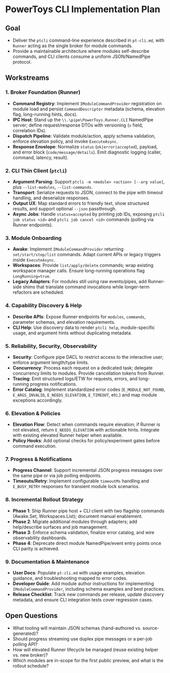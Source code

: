 # PowerToys CLI Implementation Plan

## Goal
- Deliver the `ptcli` command-line experience described in `pt-cli.md`, with `Runner` acting as the single broker for module commands.
- Provide a maintainable architecture where modules self-describe commands, and CLI clients consume a uniform JSON/NamedPipe protocol.

## Workstreams

### 1. Broker Foundation (Runner)
- **Command Registry**: Implement `IModuleCommandProvider` registration on module load and persist `CommandDescriptor` metadata (schema, elevation flag, long-running hints, docs).
- **IPC Host**: Stand up the `\\.\pipe\PowerToys.Runner.CLI` NamedPipe server; define request/response DTOs with versioning (`v` field, correlation IDs).
- **Dispatch Pipeline**: Validate module/action, apply schema validation, enforce elevation policy, and invoke `ExecuteAsync`.
- **Response Envelope**: Normalize `status` (`ok|error|accepted`), payload, and error block (`code/message/details`). Emit diagnostic logging (caller, command, latency, result).

### 2. CLI Thin Client (`ptcli`)
- **Argument Parsing**: Support `ptcli -m <module> <action> [--arg value]`, plus `--list-modules`, `--list-commands`.
- **Transport**: Serialize requests to JSON, connect to the pipe with timeout handling, and deserialize responses.
- **Output UX**: Map standard errors to friendly text, show structured results, and support optional `--json` passthrough.
- **Async Jobs**: Handle `status=accepted` by printing job IDs, exposing `ptcli job status <id>` and `ptcli job cancel <id>` commands (polling via Runner endpoints).

### 3. Module Onboarding
- **Awake**: Implement `IModuleCommandProvider` returning `set/start/stop/list` commands. Adapt current APIs or legacy triggers inside `ExecuteAsync`.
- **Workspaces**: Provide `list/apply/delete` commands; wrap existing workspace manager calls. Ensure long-running operations flag `LongRunning=true`.
- **Legacy Adapters**: For modules still using raw events/pipes, add Runner-side shims that translate command invocations while longer-term refactors are scheduled.

### 4. Capability Discovery & Help
- **Describe APIs**: Expose Runner endpoints for `modules`, `commands`, parameter schemas, and elevation requirements.
- **CLI Help**: Use discovery data to render `ptcli help`, module-specific usage, and argument hints without duplicating metadata.

### 5. Reliability, Security, Observability
- **Security**: Configure pipe DACL to restrict access to the interactive user; enforce argument length/type limits.
- **Concurrency**: Process each request on a dedicated task; delegate concurrency limits to modules. Provide cancellation tokens from Runner.
- **Tracing**: Emit structured logs/ETW for requests, errors, and long-running progress notifications.
- **Error Catalog**: Implement standardized error codes (`E_MODULE_NOT_FOUND`, `E_ARGS_INVALID`, `E_NEEDS_ELEVATION`, `E_TIMEOUT`, etc.) and map module exceptions accordingly.

### 6. Elevation & Policies
- **Elevation Flow**: Detect when commands require elevation; if Runner is not elevated, return `E_NEEDS_ELEVATION` with actionable hints. Integrate with existing elevated Runner helper when available.
- **Policy Hooks**: Add optional checks for policy/experiment gates before command execution.

### 7. Progress & Notifications
- **Progress Channel**: Support incremental JSON progress messages over the same pipe or via job polling endpoints.
- **Timeouts/Retry**: Implement configurable `timeoutMs` handling and `E_BUSY_RETRY` responses for transient module lock scenarios.

### 8. Incremental Rollout Strategy
- **Phase 1**: Ship Runner pipe host + CLI client with two flagship commands (Awake.Set, Workspaces.List); document manual enablement.
- **Phase 2**: Migrate additional modules through adapters; add help/describe surfaces and job management.
- **Phase 3**: Enforce schema validation, finalize error catalog, and wire observability dashboards.
- **Phase 4**: Deprecate direct module NamedPipe/event entry points once CLI parity is achieved.

### 9. Documentation & Maintenance
- **User Docs**: Populate `pt-cli.md` with usage examples, elevation guidance, and troubleshooting mapped to error codes.
- **Developer Guide**: Add module author instructions for implementing `IModuleCommandProvider`, including schema examples and best practices.
- **Release Checklist**: Track new commands per release, update discovery metadata, and ensure CLI integration tests cover regression cases.

## Open Questions
- What tooling will maintain JSON schemas (hand-authored vs. source-generated)?
- Should progress streaming use duplex pipe messages or a per-job polling API?
- How will elevated Runner lifecycle be managed (reuse existing helper vs. new broker)?
- Which modules are in-scope for the first public preview, and what is the rollout schedule?
